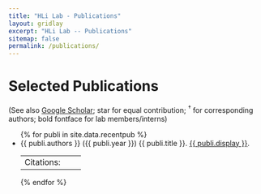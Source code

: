 ```yaml
---
title: "HLi Lab - Publications"
layout: gridlay
excerpt: "HLi Lab -- Publications"
sitemap: false
permalink: /publications/
---
```


<script async src="https://badge.dimensions.ai/badge.js" charset="utf-8"></script>
<script type="text/javascript" src="https://d1bxh8uas1mnw7.cloudfront.net/assets/embed.js"></script>

# Selected Publications

(See also [Google Scholar](https://scholar.google.com/citations?user=HQv0p0kAAAAJ); star for equal contribution; <sup>&#8224;</sup> for corresponding authors; bold fontface for lab members/interns)

<ul>
{% for publi in site.data.recentpub %}
<li>{{ publi.authors }} ({{ publi.year }}) {{ publi.title }}. <a href="{{ publi.url }}">{{ publi.display }}</a>.
<table><tr style="vertical-align:top">
<td>Citations:</td>
<td><div data-pmid="{{ publi.pmid }}" class="altmetric-embed"></div></td>
<td><div class="__dimensions_badge_embed__" data-pmid="{{ publi.pmid }}" data-legend="never" data-style="small_rectangle"></div></td>
</tr></table>
</li>
{% endfor %}
</ul>
